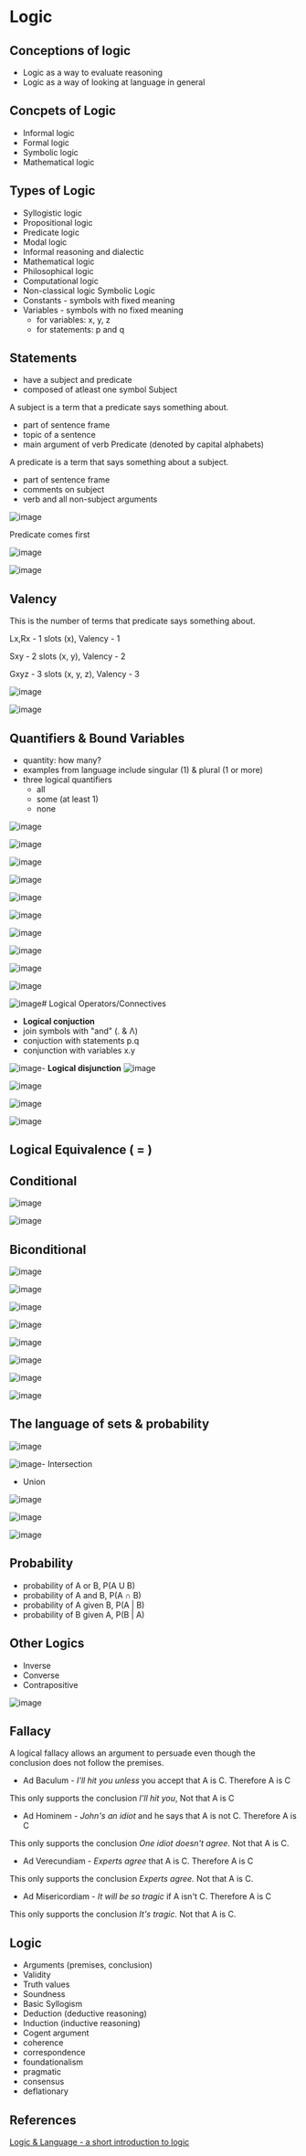# Logic

## Conceptions of logic

- Logic as a way to evaluate reasoning
- Logic as a way of looking at language in general

## Concpets of Logic

- Informal logic
- Formal logic
- Symbolic logic
- Mathematical logic

## Types of Logic

- Syllogistic logic
- Propositional logic
- Predicate logic
- Modal logic
- Informal reasoning and dialectic
- Mathematical logic
- Philosophical logic
- Computational logic
- Non-classical logic
Symbolic Logic
- Constants - symbols with fixed meaning
- Variables - symbols with no fixed meaning
  - for variables: x, y, z
  - for statements: p and q

## Statements

- have a subject and predicate
- composed of atleast one symbol
Subject

A subject is a term that a predicate says something about.

- part of sentence frame
- topic of a sentence
- main argument of verb
Predicate (denoted by capital alphabets)

A predicate is a term that says something about a subject.

- part of sentence frame
- comments on subject
- verb and all non-subject arguments

![image](../../media/Logic-image1.jpg)

Predicate comes first

![image](../../media/Logic-image2.jpg)

![image](../../media/Logic-image3.jpg)

## Valency

This is the number of terms that predicate says something about.

Lx,Rx - 1 slots (x), Valency - 1

Sxy - 2 slots (x, y), Valency - 2

Gxyz - 3 slots (x, y, z), Valency - 3

![image](../../media/Logic-image4.jpg)

![image](../../media/Logic-image5.jpg)

## Quantifiers & Bound Variables

- quantity: how many?
- examples from language include singular (1) & plural (1 or more)
- three logical quantifiers
  - all
  - some (at least 1)
  - none

![image](../../media/Logic-image6.jpg)

![image](../../media/Logic-image7.jpg)

![image](../../media/Logic-image8.jpg)

![image](../../media/Logic-image9.jpg)

![image](../../media/Logic-image10.jpg)

![image](../../media/Logic-image11.jpg)

![image](../../media/Logic-image12.jpg)

![image](../../media/Logic-image13.jpg)

![image](../../media/Logic-image14.jpg)

![image](../../media/Logic-image15.jpg)

![image](../../media/Logic-image16.jpg)# Logical Operators/Connectives

- **Logical conjuction**
- join symbols with "and" (. & Λ)
- conjuction with statements p.q
- conjunction with variables x.y

![image](../../media/Logic-image17.jpg)- **Logical disjunction**
![image](../../media/Logic-image18.jpg)

![image](../../media/Logic-image19.jpg)

![image](../../media/Logic-image20.jpg)

![image](../../media/Logic-image21.jpg)

## Logical Equivalence ( = )

## Conditional

![image](../../media/Logic-image22.jpg)

![image](../../media/Logic-image23.jpg)

## Biconditional

![image](../../media/Logic-image24.jpg)

![image](../../media/Logic-image25.jpg)

![image](../../media/Logic-image26.jpg)

![image](../../media/Logic-image27.jpg)

![image](../../media/Logic-image28.jpg)

![image](../../media/Logic-image29.jpg)

![image](../../media/Logic-image30.jpg)

![image](../../media/Logic-image31.jpg)

## The language of sets & probability

![image](../../media/Logic-image32.jpg)

![image](../../media/Logic-image33.jpg)- Intersection

- Union

![image](../../media/Logic-image34.jpg)

![image](../../media/Logic-image35.jpg)

![image](../../media/Logic-image36.jpg)

## Probability

- probability of A or B, P(A U B)
- probability of A and B, P(A **∩** B)
- probability of A given B, P(A | B)
- probability of B given A, P(B | A)

## Other Logics

- Inverse
- Converse
- Contrapositive

![image](../../media/Logic-image37.jpg)

## Fallacy

A logical fallacy allows an argument to persuade even though the conclusion does not follow the premises.

- Ad Baculum - *I'll hit you unless* you accept that A is C. Therefore A is C

This only supports the conclusion *I'll hit you*, Not that A is C

- Ad Hominem - *John's an idiot* and he says that A is not C. Therefore A is C

This only supports the conclusion *One idiot doesn't agree.* Not that A is C.

- Ad Verecundiam - *Experts agree* that A is C. Therefore A is C

This only supports the conclusion *Experts agree.* Not that A is C.

- Ad Misericordiam - *It will be so tragic* if A isn't C. Therefore A is C

This only supports the conclusion *It's tragic.* Not that A is C.

## Logic

- Arguments (premises, conclusion)
- Validity
- Truth values
- Soundness
- Basic Syllogism
- Deduction (deductive reasoning)
- Induction (inductive reasoning)
- Cogent argument
- coherence
- correspondence
- foundationalism
- pragmatic
- consensus
- deflationary

## References

[Logic & Language - a short introduction to logic](https://www.youtube.com/playlist?list=PL48654681292CF456)
